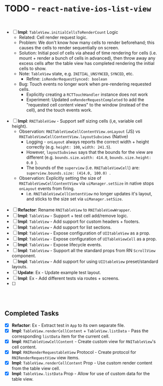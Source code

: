 # TODO - `react-native-ios-list-view`

<br>

- [ ] **Impl**: `TableView.initialCellsToRenderCount` Logic
  * Related: Cell render request logic.
  * Problem: We don't know how many cells to render beforehand; this causes the cells to render sequentially on screen.
  * Solution: Initial pool of cells via ahead of time rendering for cells (i.e. mount + render a bunch of cells in advanced), then throw away any excess cells after the table view has completed rendering the initial cells to show.
  * Note: `TableView` state, e.g. `INITIAL_UNSYNCED`, `SYNCED`, etc.
    * Refine: `isRenderRequestSynced: boolean`
  * Bug: Touch events no longer work when pre-rendering requested cells.
    * Explicitly creating a `RCTTouchHandler` instance does not work
    * Experiment: Updated `onRenderRequestCompleted` to add the "requested cell content views" to the window (instead of the cell), and the touch events work.<br><br>
- [ ] **Impl**: `RNITableView` - Support self sizing cells (i,e, variable cell height). 
  * Observation: `RNITableViewCellContentView.onLayout` (JS) vs `RNITableViewCellContentView.layoutSubviews` (Native)
    * Logging - `onLayout` always reports the correct width + height correctly (e.g. `height: 100`, `width: 241.5`).
    * However,  `layoutSubviews` says that the bounds for the view are different (e.g. `bounds.size.width: 414.0`, `bounds.size.height: 0.0 `).
    * The bounds of the `superview` (i.e. `RNITableViewCell`) are: `superview.bounds.size: (414.0, 100.0) `.
  * Observation: Explicitly setting the size of `RNITableViewCellContentView` via `uiManager.setSize` in native stops `onLayout` events from firing.
    *  i.e. `RNITableViewCellContentView` no longer updates it's layout, and sticks to the size set via `uiManager.setSize`.<br><br>
- [ ] **Refactor**: Rename `RNITableView` to `RNITableViewWrapper`.
- [ ] **Impl**: `TableView` - Support + test cell add/remove logic.
- [ ] **Impl**: `TableView` - Add support for custom headers + footers.
- [ ] **Impl**: `TableView` - Add support for list sections.
- [ ] **Impl**: `TableView` - Expose configuration of `UIItableView` as a prop.
- [ ] **Impl**: `TableView` - Expose configuration of `UITableViewCell` as a prop.
- [ ] **Impl**: `TableView` - Expose lifecycle events.
- [ ] **Impl**: `TableView` - Support all the standard props from RN `ScrollView` component.
- [ ] **Impl**: `TableView` - Add support for using `UIItableView` preset/standard layouts.
- [ ] **Update**: Ex - Update example test layout.
- [ ] **Impl**: Ex - Add different tests via routes + screens.
- [ ] 

<br><br>

## Completed Tasks

- [x] **Refactor**: Ex - Extract test in `App` to its own separate file.
- [x] **Impl**: `TableView.renderCellContent` + `TableView.listData` - Pass the corresponding `listData` item for the current cell.
- [x] **Impl**: `RNITableViewCellContent` - Create custom view for `RNITableView`'s cell content.
- [x] **Impl**: `RNIRenderRequestableView` Protocol - Create protocol for `RNIRenderRequestView` view items.
- [x] **Impl**: `TableView.renderCellContent` Prop - Use custom render content from the table view cell.
- [x] **Impl**: `TableView.listData` Prop - Allow for use of custom data for the table view.